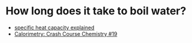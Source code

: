 # How long does it take to boil water?
- [specific heat capacity explained](https://www.youtube.com/watch?v=5we65e7EOcg)
- [Calorimetry: Crash Course Chemistry #19](https://www.youtube.com/watch?v=JuWtBR-rDQk)